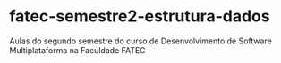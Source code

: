 # fatec-semestre2-estrutura-dados
Aulas do segundo semestre do curso de Desenvolvimento de Software Multiplataforma na Faculdade FATEC
